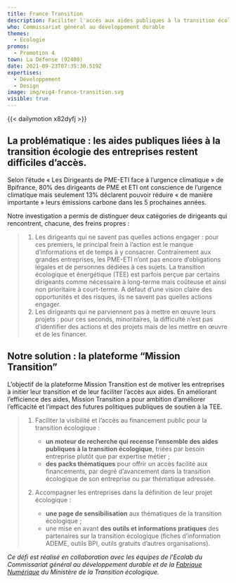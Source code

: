 ```yaml
---
title: France Transition
description: Faciliter l'accès aux aides publiques à la transition écologique et énergétique
who: Commissariat général au développement durable
themes:
  - Ecologie
promos:
  - Promotion 4
town: La Défense (92400)
date: 2021-09-23T07:35:30.519Z
expertises:
  - Développement
  - Design
image: img/eig4-france-transition.svg
visible: true
---
```

{{< dailymotion x82dyfj >}}

## La problématique : les aides publiques liées à la transition écologie des entreprises restent difficiles d’accès.

Selon l’étude « Les Dirigeants de PME-ETI face à l’urgence climatique » de Bpifrance, 80% des dirigeants de PME et ETI ont conscience de l’urgence climatique mais seulement 13% déclarent pouvoir réduire « de manière importante » leurs émissions carbone dans les 5 prochaines années.

Notre investigation a permis de distinguer deux catégories de dirigeants qui rencontrent, chacune, des freins propres :

> 1. Les dirigeants qui ne savent pas quelles actions engager : pour ces premiers, le principal frein à l’action est le manque d’informations et de temps à y consacrer. Contrairement aux grandes entreprises, les PME-ETI n’ont pas encore d’obligations légales et de personnes dédiées à ces sujets. La transition écologique et énergétique (TEE) est parfois perçue par certains dirigeants comme nécessaire à long-terme mais coûteuse et ainsi non prioritaire à court-terme. A défaut d’une vision claire des opportunités et des risques, ils ne savent pas quelles actions engager.
> 2. Les dirigeants qui ne parviennent pas à mettre en œuvre leurs projets : pour ces seconds, minoritaires, la difficulté n’est pas d’identifier des actions et des projets mais de les mettre en œuvre et de les financer.

## Notre solution : la plateforme “Mission Transition”

L’objectif de la plateforme Mission Transition est de motiver les entreprises à initier leur transition et de leur faciliter l’accès aux aides. En améliorant l’efficience des aides, Mission Transition a pour ambition d’améliorer l’efficacité et l’impact des futures politiques publiques de soutien à la TEE.

> 1. Faciliter la visibilité et l’accès au financement public pour la transition écologique :
>
>    * **un moteur de recherche qui recense l’ensemble des aides publiques à la transition écologique**, triées par besoin entreprise plutôt que par expertise métier ;
>    * **des packs thématiques** pour offrir un accès facilité aux financements, par degré d’avancement dans la transition écologique de son entreprise ou par thématique adressée.
> 2. Accompagner les entreprises dans la définition de leur projet écologique :
>
>    * **une page de sensibilisation** aux thématiques de la transition écologique ;
>    * une mise en avant **des outils et informations pratiques** des partenaires sur la transition écologique (fiches d’information ADEME, outils BPI, outils gratuits d’autres organisations).

*Ce défi est réalisé en collaboration avec les équipes de l’Ecolab du Commissariat général au développement durable et de la [Fabrique Numérique](https://beta.gouv.fr/incubateurs/mtes.html) du Ministère de la Transition écologique.*